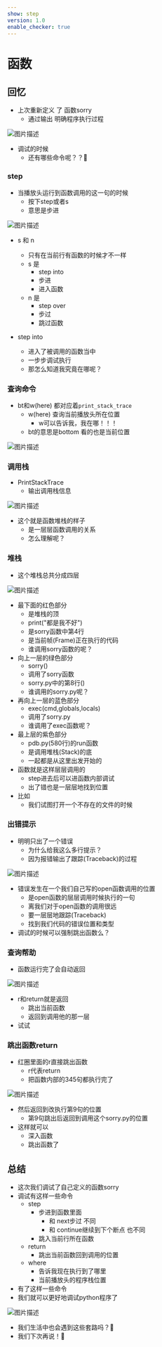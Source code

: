```yaml
---
show: step
version: 1.0
enable_checker: true
---
```


# 函数

## 回忆

- 上次重新定义 了 函数sorry
	- 通过输出 明确程序执行过程

![图片描述](https://doc.shiyanlou.com/courses/uid1190679-20230408-1680919161710)

- 调试的时候
	- 还有哪些命令呢？？🤔


### step

- 当播放头运行到函数调用的这一句的时候
	- 按下step或者s
	- 意思是步进

![图片描述](https://doc.shiyanlou.com/courses/uid1190679-20220724-1658671653104)

- s 和 n
	- 只有在当前行有函数的时候才不一样
	- s 是
		- step into 
		- 步进 
		- 进入函数
	- n 是
		- step over
		- 步过
		- 跳过函数

- step into
	- 进入了被调用的函数当中
	- 一步步调试执行
	- 那怎么知道我究竟在哪呢？

### 查询命令

- bt和w(here) 都对应着`print_stack_trace`
	- w(here) 查询当前播放头所在位置
		- w可以告诉我，我在哪！！！
	- bt的意思是bottom 看的也是当前位置

![图片描述](https://doc.shiyanlou.com/courses/uid1190679-20220724-1658671886609)

### 调用栈

- PrintStackTrace
	- 输出调用栈信息

![图片描述](https://doc.shiyanlou.com/courses/uid1190679-20220724-1658672062630)

- 这个就是函数堆栈的样子
	- 是一层层函数调用的关系
	- 怎么理解呢？

### 堆栈

- 这个堆栈总共分成四层

![图片描述](https://doc.shiyanlou.com/courses/uid1190679-20220724-1658672255596)

- 最下面的红色部分
	- 是堆栈的顶
	- print("都是我不好")
	- 是sorry函数中第4行
	- 是当前帧(Frame)正在执行的代码
	- 谁调用sorry函数的呢？
- 向上一层的绿色部分
	- sorry()
	- 调用了sorry函数
	- sorry.py中的第8行()
	- 谁调用的sorry.py呢？
- 再向上一层的蓝色部分
	- exec(cmd,globals,locals)
	- 调用了sorry.py
	- 谁调用了exec函数呢？
- 最上层的紫色部分
	- pdb.py(580行)的run函数
	- 是调用堆栈(Stack)的底
	- 一起都是从这里出发开始的
- 函数就是这样层层调用的
	- step进去后可以进函数内部调试
	- 出了错也是一层层地找到位置
- 比如
	- 我们试图打开一个不存在的文件的时候

### 出错提示

- 明明只出了一个错误
	- 为什么给我这么多行提示？
	- 因为报错输出了跟踪(Traceback)的过程

![图片描述](https://doc.shiyanlou.com/courses/uid1190679-20220801-1659320262122)

- 错误发生在一个我们自己写的open函数调用的位置
	- 是open函数的层层调用时候执行的一句
	- 离我们对于open函数的调用很远
	- 要一层层地跟踪(Traceback)
	- 找到我们代码的错误位置和类型
- 调试的时候可以强制跳出函数么？

### 查询帮助

- 函数运行完了会自动返回

![图片描述](https://doc.shiyanlou.com/courses/uid1190679-20220724-1658672918917)

- r和return就是返回
	- 跳出当前函数
	- 返回到调用他的那一层
- 试试

### 跳出函数return

- 红圈里面的r直接跳出函数
	- r代表return
	- 把函数内部的345句都执行完了

![图片描述](https://doc.shiyanlou.com/courses/uid1190679-20220724-1658673097928)

- 然后返回到改执行第9句的位置
	- 第9句跳出后返回到调用这个sorry.py的位置
- 这样就可以
	- 深入函数
	- 跳出函数了

## 总结 

- 这次我们调试了自己定义的函数sorry
- 调试有这样一些命令
	- step
		- 步进到函数里面
			- 和 next步过 不同
			- 和 continue继续到下个断点 也不同
		- 跳入当前行所在函数
	- return 
		- 跳出当前函数回到调用的位置
	- where 
		- 告诉我现在执行到了哪里
		- 当前播放头的程序栈位置
- 有了这样一些命令
- 我们就可以更好地调试python程序了

![图片描述](https://doc.shiyanlou.com/courses/uid1190679-20220725-1658716072367)

- 我们生活中也会遇到这些套路吗？🤔
- 我们下次再说！👋
